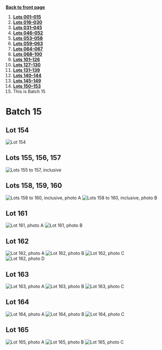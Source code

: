 [**Back to front page**](/README.md)
1.  [**Lots 001&ndash;015**](/Batch-01.md)
2.  [**Lots 016&ndash;030**](/Batch-02.md)
3.  [**Lots 031&ndash;045**](/Batch-03.md)
4.  [**Lots 046&ndash;052**](/Batch-04.md)
5.  [**Lots 053&ndash;058**](/Batch-05.md)
6.  [**Lots 059&ndash;063**](/Batch-06.md)
7.  [**Lots 064&ndash;067**](/Batch-07.md)
8.  [**Lots 068&ndash;100**](/Batch-08.md)
9.  [**Lots 101&ndash;126**](/Batch-09.md)
10. [**Lots 127&ndash;130**](/Batch-10.md)
11. [**Lots 131&ndash;139**](/Batch-11.md)
12. [**Lots 140&ndash;144**](/Batch-12.md)
13. [**Lots 145&ndash;149**](/Batch-13.md)
14. [**Lots 150&ndash;153**](/Batch-14.md)
15. This is Batch 15

# Batch 15
<section>
    <h2>Lot 154</h2>
    <img src="../pic/train-154.jpg" alt="Lot 154">
</section>
<section>
    <h2>Lots 155, 156, 157</h2>
    <img src="../pic/train-155-156-157.jpg" alt="Lots 155 to 157, inclusive">
</section>
<section>
    <h2>Lots 158, 159, 160</h2>
    <img src="../pic/train-158a-159-160.jpg" alt="Lots 158 to 160, inclusive, photo A">
    <img src="../pic/train-158b-159-160.jpg" alt="Lots 158 to 160, inclusive, photo B">
</section>
<section>
    <h2>Lot 161</h2>
    <img src="../pic/train-161a.jpg" alt="Lot 161, photo A">
    <img src="../pic/train-161b.jpg" alt="Lot 161, photo B">
</section>
<section>
    <h2>Lot 162</h2>
    <img src="../pic/train-162a.jpg" alt="Lot 162, photo A">
    <img src="../pic/train-162b.jpg" alt="Lot 162, photo B">
    <img src="../pic/train-162c.jpg" alt="Lot 162, photo C">
    <img src="../pic/train-162d.jpg" alt="Lot 162, photo D">
</section>
<section>
    <h2>Lot 163</h2>
    <img src="../pic/train-163a.jpg" alt="Lot 163, photo A">
    <img src="../pic/train-163b.jpg" alt="Lot 163, photo B">
    <img src="../pic/train-163c.jpg" alt="Lot 163, photo C">
</section>
<section>
    <h2>Lot 164</h2>
    <img src="../pic/train-164a.jpg" alt="Lot 164, photo A">
    <img src="../pic/train-164b.jpg" alt="Lot 164, photo B">
    <img src="../pic/train-164c.jpg" alt="Lot 164, photo C">
</section>
<section>
    <h2>Lot 165</h2>
    <img src="../pic/train-165a.jpg" alt="Lot 165, photo A">
    <img src="../pic/train-165b.jpg" alt="Lot 165, photo B">
    <img src="../pic/train-165c.jpg" alt="Lot 165, photo C">
</section>